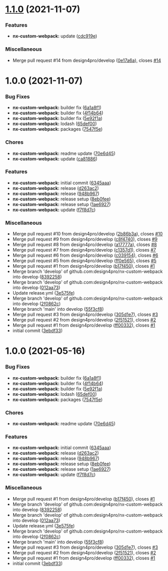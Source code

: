 # [1.1.0](https://github.com/design4pro/nx/compare/nx-custom-webpack/v1.0.0...nx-custom-webpack/v1.1.0) (2021-11-07)

### Features

- **nx-custom-webpack:** update ([cdc919e](https://github.com/design4pro/nx/commit/cdc919e1db1368028d6771a9f59b9912a7d939c5))

### Miscellaneous

- Merge pull request #14 from design4pro/develop ([0e17a6a](https://github.com/design4pro/nx/commit/0e17a6a28afdf55c10aabf98a75a0c652e2a8056)), closes [#14](https://github.com/design4pro/nx/issues/14)

# 1.0.0 (2021-11-07)

### Bug Fixes

- **nx-custom-webpack:** builder fix ([6a1a8f1](https://github.com/design4pro/nx/commit/6a1a8f1c483522db147b4fc4838f8c52990ddbfb))
- **nx-custom-webpack:** builder fix ([4f14b64](https://github.com/design4pro/nx/commit/4f14b64ba2e22fabc68a72f8d8d258fef5ec0154))
- **nx-custom-webpack:** builder fix ([5e92f1a](https://github.com/design4pro/nx/commit/5e92f1a4b0229c101ec8bf0703b9fbfe040fb5fa))
- **nx-custom-webpack:** lodash ([65def00](https://github.com/design4pro/nx/commit/65def0005890500d02e8fbd9b72b912fa0292943))
- **nx-custom-webpack:** packages ([7547f5e](https://github.com/design4pro/nx/commit/7547f5eaa1aa77e15074742a67d69d507b09db5f))

### Chores

- **nx-custom-webpack:** readme update ([70e6d45](https://github.com/design4pro/nx/commit/70e6d45b6aef4172d74f6ca752a15c4652e590c4))
- **nx-custom-webpack:** update ([ca81886](https://github.com/design4pro/nx/commit/ca81886af347516ee314ead28745c2f2bb6b458e))

### Features

- **nx-custom-webpack:** initial commit ([6345aaa](https://github.com/design4pro/nx/commit/6345aaa66437b791f8e140bf633a538278c6fcdc))
- **nx-custom-webpack:** release ([d263ac2](https://github.com/design4pro/nx/commit/d263ac2c6964713ba8e0c046c4aac43eb7f98b0f))
- **nx-custom-webpack:** release ([948b967](https://github.com/design4pro/nx/commit/948b96730dc37ff65c44ddccbde6685b19ecafe6))
- **nx-custom-webpack:** release setup ([8eb0fee](https://github.com/design4pro/nx/commit/8eb0fee8d669f0fb15107f0b4de16360cf0ef504))
- **nx-custom-webpack:** release setup ([1ae6927](https://github.com/design4pro/nx/commit/1ae6927572ca0e63d8458a6236cb488dc407a754))
- **nx-custom-webpack:** update ([f7f8d7c](https://github.com/design4pro/nx/commit/f7f8d7c2df97335f81b633c274007b93f837da90))

### Miscellaneous

- Merge pull request #10 from design4pro/develop ([2b86b3a](https://github.com/design4pro/nx/commit/2b86b3a6cebd638fcc7432b0e3c49794332a871a)), closes [#10](https://github.com/design4pro/nx/issues/10)
- Merge pull request #9 from design4pro/develop ([c8f4740](https://github.com/design4pro/nx/commit/c8f47400faef5686c1fe98d31bf9100b387c8e24)), closes [#9](https://github.com/design4pro/nx/issues/9)
- Merge pull request #8 from design4pro/develop ([a17777a](https://github.com/design4pro/nx/commit/a17777a08e808f0d5bfd3e9c19c3c148427963cc)), closes [#8](https://github.com/design4pro/nx/issues/8)
- Merge pull request #7 from design4pro/develop ([c1357d1](https://github.com/design4pro/nx/commit/c1357d15cca8112f99b0890be1a45a4caedbd4e1)), closes [#7](https://github.com/design4pro/nx/issues/7)
- Merge pull request #6 from design4pro/develop ([c039154](https://github.com/design4pro/nx/commit/c039154d646d9208146fec9c36df6a737f478c9c)), closes [#6](https://github.com/design4pro/nx/issues/6)
- Merge pull request #5 from design4pro/develop ([ff0e565](https://github.com/design4pro/nx/commit/ff0e565896789696220106ee032b63aa0b5bd073)), closes [#5](https://github.com/design4pro/nx/issues/5)
- Merge pull request #1 from design4pro/develop ([b17f450](https://github.com/design4pro/nx/commit/b17f450f5c9ce953aa98eecb36007de1bfdd3215)), closes [#1](https://github.com/design4pro/nx/issues/1)
- Merge branch 'develop' of github.com:design4pro/nx-custom-webpack into develop ([8392258](https://github.com/design4pro/nx/commit/839225881c486f980444b701ca44a81f3c0416ea))
- Merge branch 'develop' of github.com:design4pro/nx-custom-webpack into develop ([012aa73](https://github.com/design4pro/nx/commit/012aa73e0562d29c02d4c5aaaa3da676c56110ef))
- Update release.yml ([3e575fe](https://github.com/design4pro/nx/commit/3e575febf5652f760dca18bedb7b8726852c9e75))
- Merge branch 'develop' of github.com:design4pro/nx-custom-webpack into develop ([2f0862c](https://github.com/design4pro/nx/commit/2f0862c45ae765e122f65bc37aef008f6f332921))
- Merge branch 'main' into develop ([55f3cf8](https://github.com/design4pro/nx/commit/55f3cf8e6432af9e777107f900de371ced5bbae5))
- Merge pull request #3 from design4pro/develop ([305d1e7](https://github.com/design4pro/nx/commit/305d1e756c57eeb71e2709a04849236926f8ba58)), closes [#3](https://github.com/design4pro/nx/issues/3)
- Merge pull request #2 from design4pro/develop ([2f51521](https://github.com/design4pro/nx/commit/2f51521673f0af573a3c49540dd7dfe4e9d687e5)), closes [#2](https://github.com/design4pro/nx/issues/2)
- Merge pull request #1 from design4pro/develop ([ff00332](https://github.com/design4pro/nx/commit/ff00332a8d49092a74c188d8be328a553308a172)), closes [#1](https://github.com/design4pro/nx/issues/1)
- initial commit ([3ebdf33](https://github.com/design4pro/nx/commit/3ebdf332d76b43da6ace33909d0df6f3f78d9552))

# 1.0.0 (2021-05-16)

### Bug Fixes

- **nx-custom-webpack:** builder fix ([6a1a8f1](https://github.com/design4pro/nx/commit/6a1a8f1c483522db147b4fc4838f8c52990ddbfb))
- **nx-custom-webpack:** builder fix ([4f14b64](https://github.com/design4pro/nx/commit/4f14b64ba2e22fabc68a72f8d8d258fef5ec0154))
- **nx-custom-webpack:** builder fix ([5e92f1a](https://github.com/design4pro/nx/commit/5e92f1a4b0229c101ec8bf0703b9fbfe040fb5fa))
- **nx-custom-webpack:** lodash ([65def00](https://github.com/design4pro/nx/commit/65def0005890500d02e8fbd9b72b912fa0292943))
- **nx-custom-webpack:** packages ([7547f5e](https://github.com/design4pro/nx/commit/7547f5eaa1aa77e15074742a67d69d507b09db5f))

### Chores

- **nx-custom-webpack:** readme update ([70e6d45](https://github.com/design4pro/nx/commit/70e6d45b6aef4172d74f6ca752a15c4652e590c4))

### Features

- **nx-custom-webpack:** initial commit ([6345aaa](https://github.com/design4pro/nx/commit/6345aaa66437b791f8e140bf633a538278c6fcdc))
- **nx-custom-webpack:** release ([d263ac2](https://github.com/design4pro/nx/commit/d263ac2c6964713ba8e0c046c4aac43eb7f98b0f))
- **nx-custom-webpack:** release ([948b967](https://github.com/design4pro/nx/commit/948b96730dc37ff65c44ddccbde6685b19ecafe6))
- **nx-custom-webpack:** release setup ([8eb0fee](https://github.com/design4pro/nx/commit/8eb0fee8d669f0fb15107f0b4de16360cf0ef504))
- **nx-custom-webpack:** release setup ([1ae6927](https://github.com/design4pro/nx/commit/1ae6927572ca0e63d8458a6236cb488dc407a754))
- **nx-custom-webpack:** update ([f7f8d7c](https://github.com/design4pro/nx/commit/f7f8d7c2df97335f81b633c274007b93f837da90))

### Miscellaneous

- Merge pull request #1 from design4pro/develop ([b17f450](https://github.com/design4pro/nx/commit/b17f450f5c9ce953aa98eecb36007de1bfdd3215)), closes [#1](https://github.com/design4pro/nx/issues/1)
- Merge branch 'develop' of github.com:design4pro/nx-custom-webpack into develop ([8392258](https://github.com/design4pro/nx/commit/839225881c486f980444b701ca44a81f3c0416ea))
- Merge branch 'develop' of github.com:design4pro/nx-custom-webpack into develop ([012aa73](https://github.com/design4pro/nx/commit/012aa73e0562d29c02d4c5aaaa3da676c56110ef))
- Update release.yml ([3e575fe](https://github.com/design4pro/nx/commit/3e575febf5652f760dca18bedb7b8726852c9e75))
- Merge branch 'develop' of github.com:design4pro/nx-custom-webpack into develop ([2f0862c](https://github.com/design4pro/nx/commit/2f0862c45ae765e122f65bc37aef008f6f332921))
- Merge branch 'main' into develop ([55f3cf8](https://github.com/design4pro/nx/commit/55f3cf8e6432af9e777107f900de371ced5bbae5))
- Merge pull request #3 from design4pro/develop ([305d1e7](https://github.com/design4pro/nx/commit/305d1e756c57eeb71e2709a04849236926f8ba58)), closes [#3](https://github.com/design4pro/nx/issues/3)
- Merge pull request #2 from design4pro/develop ([2f51521](https://github.com/design4pro/nx/commit/2f51521673f0af573a3c49540dd7dfe4e9d687e5)), closes [#2](https://github.com/design4pro/nx/issues/2)
- Merge pull request #1 from design4pro/develop ([ff00332](https://github.com/design4pro/nx/commit/ff00332a8d49092a74c188d8be328a553308a172)), closes [#1](https://github.com/design4pro/nx/issues/1)
- initial commit ([3ebdf33](https://github.com/design4pro/nx/commit/3ebdf332d76b43da6ace33909d0df6f3f78d9552))
